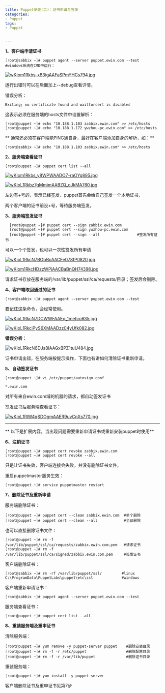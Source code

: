 ```yaml
---
title: Puppet安装(二)：证书申请与签发
categories:
- Puppet
tags:
- Puppet


---
```

**1、客户端申请证书**

    [root@zabbix ~]# puppet agent --server puppet.ewin.com --test
    #windows系统在CMD中运行：

[![wKiom1Rkbs-x83igAAFaSPmYHCs794.jpg](http://s3.51cto.com/wyfs02/M02/52/74/wKiom1Rkbs-x83igAAFaSPmYHCs794.jpg "图像 (2).png")](http://s3.51cto.com/wyfs02/M02/52/74/wKiom1Rkbs-x83igAAFaSPmYHCs794.jpg)

 运行出错时可以在后面加上--debug查看详情。

 错误分析：

    Exiting; no certificate found and waitforcert is disabled

  这表示必须在服务端的hosts文件中设置解析：

    [root@puppet ~]# echo "10.188.1.103 zabbix.ewin.com" >> /etc/hosts
    [root@puppet ~]# echo "10.188.1.172 ywzhou-pc.ewin.com" >> /etc/hosts

**  通常还必须在客户端能PING通自身，最好在客户端添加自身的解析，如：**

    [root@zabbix ~]# echo "10.188.1.103 zabbix.ewin.com" >> /etc/hosts

**2、服务端查看证书**

    [root@puppet ~]# puppet cert list --all

[![wKiom1Rkbs_y8WPWAADO7-raOYg895.jpg](http://s3.51cto.com/wyfs02/M00/52/74/wKiom1Rkbs_y8WPWAADO7-raOYg895.jpg "图像 (4).png")](http://s3.51cto.com/wyfs02/M00/52/74/wKiom1Rkbs_y8WPWAADO7-raOYg895.jpg)  

[![wKioL1Rkbz7gMmimAABZQ_oJkMA760.jpg](http://s3.51cto.com/wyfs02/M01/52/72/wKioL1Rkbz7gMmimAABZQ_oJkMA760.jpg "图像 (5).png")](http://s3.51cto.com/wyfs02/M01/52/72/wKioL1Rkbz7gMmimAABZQ_oJkMA760.jpg)

  左边有+号的，表示已经签发，puppet首先会给自己签发一个本地证书，

  两个客户端的证书前没+号，等待服务端签发。

**3、服务端签发证书**

      [root@puppet ~]# puppet cert --sign zabbix.ewin.com
      [root@puppet ~]# puppet cert --sign ywzhou-pc.ewin.com
      [root@puppet ~]# puppet cert --sign --all                 #签发所有证书

  可以一个个签发，也可以一次性签发所有申请

[![wKioL1RkcN7BObBoAACFe078fP0820.jpg](http://s3.51cto.com/wyfs02/M01/52/73/wKioL1RkcN7BObBoAACFe078fP0820.jpg "图像 (6).png")](http://s3.51cto.com/wyfs02/M01/52/73/wKioL1RkcN7BObBoAACFe078fP0820.jpg)

[![wKiom1RkcHDzzWPjAACBaBnQH74398.jpg](http://s3.51cto.com/wyfs02/M01/52/75/wKiom1RkcHDzzWPjAACBaBnQH74398.jpg "图像 (7).png")](http://s3.51cto.com/wyfs02/M01/52/75/wKiom1RkcHDzzWPjAACBaBnQH74398.jpg)

  请求证书存放在服务端的/var/lib/puppet/ssl/ca/requests/目录；签发后会删除。

**4、客户端取回通过的证书**

    [root@zabbix ~]# puppet agent --server puppet.ewin.com --test

  要记住这条命令，会经常使用。  

[![wKioL1RkcN7DCWWFAAEq_1mehro635.jpg](http://s3.51cto.com/wyfs02/M02/52/73/wKioL1RkcN7DCWWFAAEq_1mehro635.jpg "图像 (9).png")](http://s3.51cto.com/wyfs02/M02/52/73/wKioL1RkcN7DCWWFAAEq_1mehro635.jpg)  

[![wKioL1RkciPyS6XMAADzz04yUfk082.jpg](http://s3.51cto.com/wyfs02/M00/52/73/wKioL1RkciPyS6XMAADzz04yUfk082.jpg "图像 (10).png")](http://s3.51cto.com/wyfs02/M00/52/73/wKioL1RkciPyS6XMAADzz04yUfk082.jpg)

  **错误分析：**

![wKioL1RkcN6DJs8IAAGxBPZ1tuU484.jpg](http://s3.51cto.com/wyfs02/M01/52/73/wKioL1RkcN6DJs8IAAGxBPZ1tuU484.jpg "图像 (8).png")  

  证书申请出错，在服务端按提示操作，下面也有讲如何清除证书重新申请。  

**5、自动签发证书**

    [root@puppet ~]# vi /etc/puppet/autosign.conf

    *.ewin.com

  对所有来自ewin.com域的机器的请求，都自动签发证书 

  签发证书后服务端查看证书：

[![wKioL1RlW4qSDOgmAAER9uvCnXs770.jpg](http://s3.51cto.com/wyfs02/M00/53/25/wKioL1RlW4qSDOgmAAER9uvCnXs770.jpg "图像 (11).png")](http://s3.51cto.com/wyfs02/M00/53/25/wKioL1RlW4qSDOgmAAER9uvCnXs770.jpg)

  

  

* * *

**  以下是扩展内容，当出现问题需要重新申请证书或重新安装puppet时使用**

**6、注销证书**  

    [root@puppet ~]# puppet cert revoke zabbix.ewin.com
    [root@puppet ~]# puppet cert revoke --all

  只是让证书失效，客户端连接会失败，并没有删除证书文件。

  重启puppetmaster服务生效：

    [root@puppet ~]# service puppetmaster restart

**7、删除证书及重新申请**

  服务端删除证书：

    [root@puppet ~]# puppet cert --clean zabbix.ewin.com  #单个删除
    [root@puppet ~]# puppet cert --clean --all            #全部删除

  也可以直接删除证书文件：

    [root@puppet ~]# rm -f /var/lib/puppet/ssl/ca/requests/zabbix.ewin.com.pem   #请求证书
    [root@puppet ~]# rm -f /var/lib/puppet/ssl/ca/signed/zabbix.ewin.com.pem     #签发证书

  客户端删除证书：

    [root@zabbix ~]# rm -rf /var/lib/puppet/ssl/         #linux
    C:\ProgramData\PuppetLabs\puppet\etc\ssl             #windows

  客户端重新申请证书：

    [root@zabbix ~]# puppet agent --server puppet.ewin.com --test

  服务端查看证书：

    [root@puppet ~]# puppet cert list --all

**8、重装服务端及重申证书**

  清除服务端：

    [root@puppet ~]# yum remove -y puppet-server puppet    #删除安装目录
    [root@puppet ~]# rm -f -r /etc/puppet                  #删除配置目录
    [root@puppet ~]# rm -f -r /var/lib/puppet              #删除证书目录

  重装服务端：

    [root@puppet ~]# yum install -y puppet-server

  客户端删除证书及重申证书见第7步
